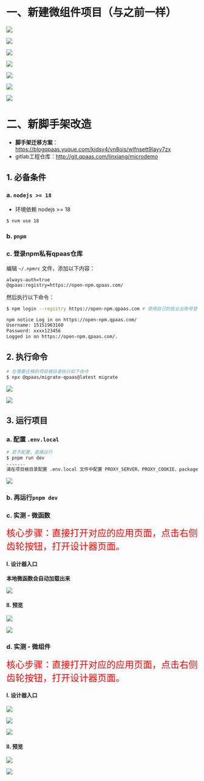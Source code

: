 

# 一、新建微组件项目（与之前一样）

![](/AllFiles/前端文档/1-Lego（全）/1-功能维度-微组件汇总/2025新架手架创建微组件记录/images/001.png)

![](/AllFiles/前端文档/1-Lego（全）/1-功能维度-微组件汇总/2025新架手架创建微组件记录/images/002.png)

![](/AllFiles/前端文档/1-Lego（全）/1-功能维度-微组件汇总/2025新架手架创建微组件记录/images/003.png)

![](/AllFiles/前端文档/1-Lego（全）/1-功能维度-微组件汇总/2025新架手架创建微组件记录/images/004.png)

![](/AllFiles/前端文档/1-Lego（全）/1-功能维度-微组件汇总/2025新架手架创建微组件记录/images/005.png)

![](/AllFiles/前端文档/1-Lego（全）/1-功能维度-微组件汇总/2025新架手架创建微组件记录/images/006.png)

![](/AllFiles/前端文档/1-Lego（全）/1-功能维度-微组件汇总/2025新架手架创建微组件记录/images/007.png)





# 二、新脚手架改造

* **脚手架迁移方案**：https://blogqpaas.yuque.com/kidsv4/vn8ois/wlfnsett9layv7zx
* gitlab工程仓库：http://git.qpaas.com/linxiang/microdemo



## 1. 必备条件

### a. `nodejs >= 18`

* 环境依赖 nodejs >= 18

```sh
$ nvm use 18
```

### b. `pnpm`

### c. 登录npm私有qpaas仓库

编辑 `~/.npmrc` 文件，添加以下内容：

```
always-auth=true
@qpaas:registry=https://open-npm.qpaas.com/
```

然后执行以下命令：

```sh
$ npm login --registry https://open-npm.qpaas.com # 使用自己的启业云账号登录（其中用户名使用手机号）

npm notice Log in on https://open-npm.qpaas.com/
Username: 15151963160
Password: xxxx123456
Logged in on https://open-npm.qpaas.com/.
```



## 2. 执行命令

```sh
# 在需要迁移的项目根目录执行如下命令
$ npx @qpaas/migrate-qpaas@latest migrate
```

![](/AllFiles/前端文档/1-Lego（全）/1-功能维度-微组件汇总/2025新架手架创建微组件记录/images/008.png)

![](/AllFiles/前端文档/1-Lego（全）/1-功能维度-微组件汇总/2025新架手架创建微组件记录/images/009.png)



## 3. 运行项目

### a. 配置 `.env.local `

```sh
# 若不配置，直接运行
$ pnpm run dev
.......
请在项目根目录配置 .env.local 文件中配置 PROXY_SERVER、PROXY_COOKIE、packageId
```

![](/AllFiles/前端文档/1-Lego（全）/1-功能维度-微组件汇总/2025新架手架创建微组件记录/images/010.png)

### b. 再运行`pnpm dev`



### c. 实测 - 微函数

<font size=5 color='red'>核心步骤：直接打开对应的应用页面，点击右侧齿轮按钮，打开设计器页面。 </font>



#### Ⅰ. 设计器入口

**本地微函数会自动加载出来**

![](/AllFiles/前端文档/1-Lego（全）/1-功能维度-微组件汇总/2025新架手架创建微组件记录/images/011.png)



#### Ⅱ. 预览

![](/AllFiles/前端文档/1-Lego（全）/1-功能维度-微组件汇总/2025新架手架创建微组件记录/images/012.png)

![](/AllFiles/前端文档/1-Lego（全）/1-功能维度-微组件汇总/2025新架手架创建微组件记录/images/013.png)





### d. 实测 - 微组件

<font size=5 color='red'>核心步骤：直接打开对应的应用页面，点击右侧齿轮按钮，打开设计器页面。 </font>



####  Ⅰ. 设计器入口

![](/AllFiles/前端文档/1-Lego（全）/1-功能维度-微组件汇总/2025新架手架创建微组件记录/images/014.png)



![](/AllFiles/前端文档/1-Lego（全）/1-功能维度-微组件汇总/2025新架手架创建微组件记录/images/015.png)



![](/AllFiles/前端文档/1-Lego（全）/1-功能维度-微组件汇总/2025新架手架创建微组件记录/images/016.png)



#### Ⅱ. 预览

![](/AllFiles/前端文档/1-Lego（全）/1-功能维度-微组件汇总/2025新架手架创建微组件记录/images/017.png)

![](/AllFiles/前端文档/1-Lego（全）/1-功能维度-微组件汇总/2025新架手架创建微组件记录/images/018.png)
